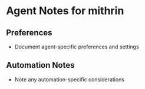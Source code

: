 # Agent Notes for mithrin

## Preferences
- Document agent-specific preferences and settings

## Automation Notes
- Note any automation-specific considerations
